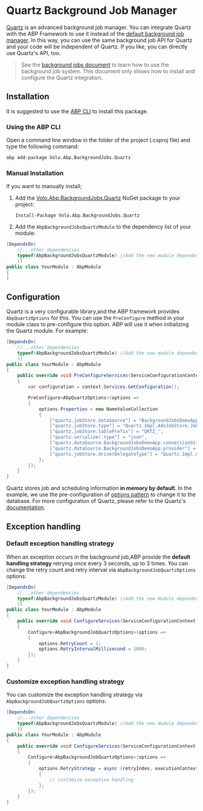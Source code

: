 # Quartz Background Job Manager

[Quartz](https://www.quartz-scheduler.net/) is an advanced background job manager. You can integrate Quartz with the ABP Framework to use it instead of the [default background job manager](Background-Jobs.md). In this way, you can use the same background job API for Quartz and your code will be independent of Quartz. If you like, you can directly use Quartz's API, too.

> See the [background jobs document](Background-Jobs.md) to learn how to use the background job system. This document only shows how to install and configure the Quartz integration.

## Installation

It is suggested to use the [ABP CLI](CLI.md) to install this package.

### Using the ABP CLI

Open a command line window in the folder of the project (.csproj file) and type the following command:

````bash
abp add-package Volo.Abp.BackgroundJobs.Quartz
````

### Manual Installation

If you want to manually install;

1. Add the [Volo.Abp.BackgroundJobs.Quartz](https://www.nuget.org/packages/Volo.Abp.BackgroundJobs.Quartz) NuGet package to your project:

   ````
   Install-Package Volo.Abp.BackgroundJobs.Quartz
   ````

2. Add the `AbpBackgroundJobsQuartzModule` to the dependency list of your module:

````csharp
[DependsOn(
    //...other dependencies
    typeof(AbpBackgroundJobsQuartzModule) //Add the new module dependency
    )]
public class YourModule : AbpModule
{
}
````

## Configuration

Quartz is a very configurable library,and the ABP framework provides `AbpQuartzOptions` for this. You can use the `PreConfigure` method in your module class to pre-configure this option. ABP will use it when initializing the Quartz module. For example:

````csharp
[DependsOn(
    //...other dependencies
    typeof(AbpBackgroundJobsQuartzModule) //Add the new module dependency
    )]
public class YourModule : AbpModule
{
    public override void PreConfigureServices(ServiceConfigurationContext context)
    {
        var configuration = context.Services.GetConfiguration();

        PreConfigure<AbpQuartzOptions>(options =>
        {
            options.Properties = new NameValueCollection
            {
                ["quartz.jobStore.dataSource"] = "BackgroundJobsDemoApp",
                ["quartz.jobStore.type"] = "Quartz.Impl.AdoJobStore.JobStoreTX, Quartz",
                ["quartz.jobStore.tablePrefix"] = "QRTZ_",
                ["quartz.serializer.type"] = "json",
                ["quartz.dataSource.BackgroundJobsDemoApp.connectionString"] = configuration.GetConnectionString("Quartz"),
                ["quartz.dataSource.BackgroundJobsDemoApp.provider"] = "SqlServer",
                ["quartz.jobStore.driverDelegateType"] = "Quartz.Impl.AdoJobStore.SqlServerDelegate, Quartz",
            };
        });
    }
}
````

Quartz stores job and scheduling information **in memory by default**. In the example, we use the pre-configuration of [options pattern](Options.md) to change it to the database. For more configuration of Quartz, please refer to the Quartz's [documentation](https://www.quartz-scheduler.net/documentation/quartz-3.x/tutorial/index.html).

## Exception handling

### Default exception handling strategy

When an exception occurs in the background job,ABP provide the **default handling strategy** retrying once every 3 seconds, up to 3 times. You can change the retry count and retry interval via `AbpBackgroundJobQuartzOptions` options:

```csharp
[DependsOn(
    //...other dependencies
    typeof(AbpBackgroundJobsQuartzModule) //Add the new module dependency
    )]
public class YourModule : AbpModule
{
    public override void ConfigureServices(ServiceConfigurationContext context)
    {
        Configure<AbpBackgroundJobQuartzOptions>(options =>
        {
            options.RetryCount = 1;
            options.RetryIntervalMillisecond = 1000;
        });
    }
}
```

### Customize exception handling strategy

You can customize the exception handling strategy via `AbpBackgroundJobQuartzOptions` options:

```csharp
[DependsOn(
    //...other dependencies
    typeof(AbpBackgroundJobsQuartzModule) //Add the new module dependency
    )]
public class YourModule : AbpModule
{
    public override void ConfigureServices(ServiceConfigurationContext context)
    {
        Configure<AbpBackgroundJobQuartzOptions>(options =>
        {
            options.RetryStrategy = async (retryIndex, executionContext, exception) =>
            {
                // customize exception handling
            };
        });
    }
}
```